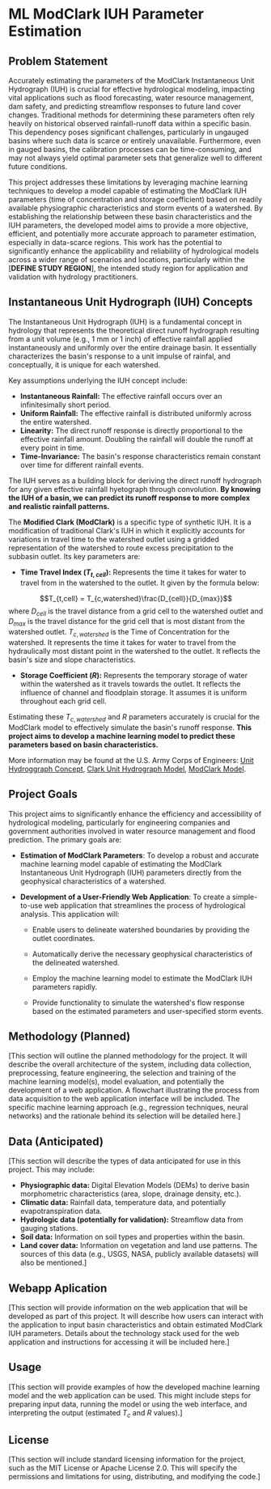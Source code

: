 # ML ModClark IUH Parameter Estimation

## Problem Statement

Accurately estimating the parameters of the ModClark Instantaneous Unit Hydrograph (IUH) is crucial for effective hydrological modeling, impacting vital applications such as flood forecasting, water resource management, dam safety, and predicting streamflow responses to future land cover changes. Traditional methods for determining these parameters often rely heavily on historical observed rainfall-runoff data within a specific basin. This dependency poses significant challenges, particularly in ungauged basins where such data is scarce or entirely unavailable. Furthermore, even in gauged basins, the calibration processes can be time-consuming, and may not always yield optimal parameter sets that generalize well to different future conditions.

This project addresses these limitations by leveraging machine learning techniques to develop a model capable of estimating the ModClark IUH parameters (time of concentration and storage coefficient) based on readily available physiographic characteristics and storm events of a watershed. By establishing the relationship between these basin characteristics and the IUH parameters, the developed model aims to provide a more objective, efficient, and potentially more accurate approach to parameter estimation, especially in data-scarce regions. This work has the potential to significantly enhance the applicability and reliability of hydrological models across a wider range of scenarios and locations, particularly within the [**DEFINE STUDY REGION**], the intended study region for application and validation with hydrology practitioners.

## Instantaneous Unit Hydrograph (IUH) Concepts

The Instantaneous Unit Hydrograph (IUH) is a fundamental concept in hydrology that represents the theoretical direct runoff hydrograph resulting from a unit volume (e.g., 1 mm or 1 inch) of effective rainfall applied instantaneously and uniformly over the entire drainage basin. It essentially characterizes the basin's response to a unit impulse of rainfal, and conceptually, it is unique for each watershed.

Key assumptions underlying the IUH concept include:

* **Instantaneous Rainfall:** The effective rainfall occurs over an infinitesimally short period.
* **Uniform Rainfall:** The effective rainfall is distributed uniformly across the entire watershed.
* **Linearity:** The direct runoff response is directly proportional to the effective rainfall amount. Doubling the rainfall will double the runoff at every point in time.
* **Time-Invariance:** The basin's response characteristics remain constant over time for different rainfall events.

The IUH serves as a building block for deriving the direct runoff hydrograph for any given effective rainfall hyetograph through convolution. **By knowing the IUH of a basin, we can predict its runoff response to more complex and realistic rainfall patterns.**

The **Modified Clark (ModClark)** is a specific type of synthetic IUH. It is a modification of traditional Clark's IUH in which it explicitly accounts for variations in travel time to the watershed outlet using a gridded representation of the watershed to route excess precipitation to the subbasin outlet. Its key parameters are:

* **Time Travel Index ($T_{t,cell}$):** Represents the time it takes for water to travel from in the watershed to the outlet. It given by the formula below:

$$T_{t,cell} = T_{c,watershed}\frac{D_{cell}}{D_{max}}$$ 
where $D_{cell}$ is the travel distance from a grid cell to the watershed outlet and $D_{max}$ is the travel distance for the grid cell that is most distant from the watershed outlet. $T_{c,watershed}$ is the Time of Concentration for the watershed. It represents the time it takes for water to travel from the hydraulically most distant point in the watershed to the outlet. It reflects the basin's size and slope characteristics.
* **Storage Coefficient ($R$):** Represents the temporary storage of water within the watershed as it travels towards the outlet. It reflects the influence of channel and floodplain storage. It assumes it is uniform throughout each grid cell.

Estimating these $T_{c,watershed}$ and $R$ parameters accurately is crucial for the ModClark model to effectively simulate the basin's runoff response. **This project aims to develop a machine learning model to predict these parameters based on basin characteristics.**

More information may be found at the U.S. Army Corps of Engineers: [Unit Hydroggraph Concept](https://www.hec.usace.army.mil/confluence/hmsdocs/hmstrm/transform/unit-hydrograph-basic-concepts), [Clark Unit Hydrograph Model](https://www.hec.usace.army.mil/confluence/hmsdocs/hmstrm/transform/clark-unit-hydrograph-model),  [ModClark Model](https://www.hec.usace.army.mil/confluence/hmsdocs/hmstrm/transform/modclark-model).

## Project Goals

This project aims to significantly enhance the efficiency and accessibility of hydrological modeling, particularly for engineering companies and government authorities involved in water resource management and flood prediction. The primary goals are:

* **Estimation of ModClark Parameters**: To develop a robust and accurate machine learning model capable of estimating the ModClark Instantaneous Unit Hydrograph (IUH) parameters directly from the geophysical characteristics of a watershed.

* **Development of a User-Friendly Web Application**: To create a simple-to-use web application that streamlines the process of hydrological analysis. This application will:
    * Enable users to delineate watershed boundaries by providing the outlet coordinates.

    * Automatically derive the necessary geophysical characteristics of the delineated watershed.

    * Employ the machine learning model to estimate the ModClark IUH parameters rapidly.

    * Provide functionality to simulate the watershed's flow response based on the estimated parameters and user-specified storm events.

## Methodology (Planned)

[This section will outline the planned methodology for the project. It will describe the overall architecture of the system, including data collection, preprocessing, feature engineering, the selection and training of the machine learning model(s), model evaluation, and potentially the development of a web application. A flowchart illustrating the process from data acquisition to the web application interface will be included. The specific machine learning approach (e.g., regression techniques, neural networks) and the rationale behind its selection will be detailed here.]

## Data (Anticipated)

[This section will describe the types of data anticipated for use in this project. This may include:
* **Physiographic data:** Digital Elevation Models (DEMs) to derive basin morphometric characteristics (area, slope, drainage density, etc.).
* **Climatic data:** Rainfall data, temperature data, and potentially evapotranspiration data.
* **Hydrologic data (potentially for validation):** Streamflow data from gauging stations.
* **Soil data:** Information on soil types and properties within the basin.
* **Land cover data:** Information on vegetation and land use patterns.
The sources of this data (e.g., USGS, NASA, publicly available datasets) will also be mentioned.]

## Webapp Aplication

[This section will provide information on the web application that will be developed as part of this project. It will describe how users can interact with the application to input basin characteristics and obtain estimated ModClark IUH parameters. Details about the technology stack used for the web application and instructions for accessing it will be included here.]

## Usage

[This section will provide examples of how the developed machine learning model and the web application can be used. This might include steps for preparing input data, running the model or using the web interface, and interpreting the output (estimated $T_c$ and $R$ values).]

## License

[This section will include standard licensing information for the project, such as the MIT License or Apache License 2.0. This will specify the permissions and limitations for using, distributing, and modifying the code.]